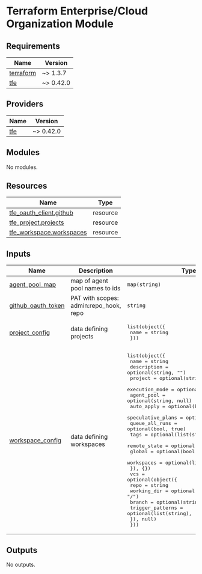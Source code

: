 # Terraform Enterprise/Cloud Organization Module

<!-- BEGINNING OF PRE-COMMIT-TERRAFORM DOCS HOOK -->
## Requirements

| Name | Version |
|------|---------|
| <a name="requirement_terraform"></a> [terraform](#requirement\_terraform) | ~> 1.3.7 |
| <a name="requirement_tfe"></a> [tfe](#requirement\_tfe) | ~> 0.42.0 |

## Providers

| Name | Version |
|------|---------|
| <a name="provider_tfe"></a> [tfe](#provider\_tfe) | ~> 0.42.0 |

## Modules

No modules.

## Resources

| Name | Type |
|------|------|
| [tfe_oauth_client.github](https://registry.terraform.io/providers/hashicorp/tfe/latest/docs/resources/oauth_client) | resource |
| [tfe_project.projects](https://registry.terraform.io/providers/hashicorp/tfe/latest/docs/resources/project) | resource |
| [tfe_workspace.workspaces](https://registry.terraform.io/providers/hashicorp/tfe/latest/docs/resources/workspace) | resource |

## Inputs

| Name | Description | Type | Default | Required |
|------|-------------|------|---------|:--------:|
| <a name="input_agent_pool_map"></a> [agent\_pool\_map](#input\_agent\_pool\_map) | map of agent pool names to ids | `map(string)` | n/a | yes |
| <a name="input_github_oauth_token"></a> [github\_oauth\_token](#input\_github\_oauth\_token) | PAT with scopes: admin:repo\_hook, repo | `string` | n/a | yes |
| <a name="input_project_config"></a> [project\_config](#input\_project\_config) | data defining projects | <pre>list(object({<br>    name = string<br>  }))</pre> | n/a | yes |
| <a name="input_workspace_config"></a> [workspace\_config](#input\_workspace\_config) | data defining workspaces | <pre>list(object({<br>    name              = string<br>    description       = optional(string, "")<br>    project           = optional(string, "")<br>    execution_mode    = optional(string, "local")<br>    agent_pool        = optional(string, null)<br>    auto_apply        = optional(bool, false)<br>    speculative_plans = optional(bool, true)<br>    queue_all_runs    = optional(bool, true)<br>    tags              = optional(list(string), [])<br>    remote_state = optional(object({<br>      global     = optional(bool, true)<br>      workspaces = optional(list(string), [])<br>    }), {})<br>    vcs = optional(object({<br>      repo             = string<br>      working_dir      = optional(string, "/")<br>      branch           = optional(string, "")<br>      trigger_patterns = optional(list(string), [])<br>    }), null)<br>  }))</pre> | n/a | yes |

## Outputs

No outputs.
<!-- END OF PRE-COMMIT-TERRAFORM DOCS HOOK -->
